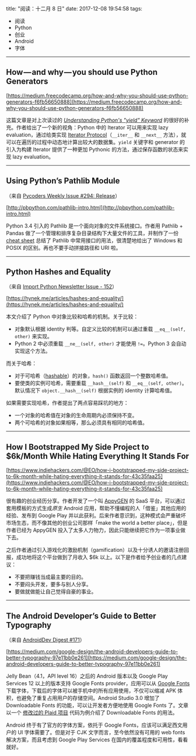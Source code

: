 title: "阅读：十二月 8 日"
date: 2017-12-08 19:54:58
tags:
- 阅读
- Python
- 创业
- Android
- 字体
---

## How — and why — you should use Python Generators

[https://medium.freecodecamp.org/how-and-why-you-should-use-python-generators-f6fb56650888](https://medium.freecodecamp.org/how-and-why-you-should-use-python-generators-f6fb56650888) 

这篇文章是对上次读过的 [_Understanding Python's "yield" Keyword_](https://kyouko.net/post/2017-12-06-reading-dec-6.html#Understanding-Python’s-“yield”-Keyword) 的很好的补充。作者给出了一个新的视角：Python 中的 Iterator 可以用来实现 lazy evaluation，通过给类实现 [Iterator Protocol](https://docs.python.org/3/c-api/iter.html)（`__iter__` 和 `__next__` 方法），就可以在遍历的过程中动态地计算出较大的数据集。`yield` 关键字和 generator 的引入为构建 Iterator 提供了一种更加 Pythonic 的方法，通过保存函数的状态来实现 lazy evaluation。

- - -

## Using Python’s Pathlib Module

（来自 [Pycoders Weekly Issue #294: Release](https://mailchi.mp/pycoders/pycoders-weekly-issue-263-source-209777)）

[http://pbpython.com/pathlib-intro.html](http://pbpython.com/pathlib-intro.html)

Python 3.4 引入的 Pathlib 是一个面向对象的文件系统接口。作者用 Pathlib + Pandas 做了一个管理和排序复杂目录结构下大量文件的工具，并制作了一份 [cheat sheet](https://github.com/chris1610/pbpython/blob/master/extras/Pathlib-Cheatsheet.pdf) 总结了 Pathlib 中常用接口的用法，很清楚地给出了 Windows 和 POSIX 的区别。再也不要手动拼接路径和 URI 啦。

- - -

## Python Hashes and Equality

（来自 [Import Python Newsletter Issue - 152](http://importpython.com/newsletter/no/152/)）

[https://hynek.me/articles/hashes-and-equality/](https://hynek.me/articles/hashes-and-equality/)

本文介绍了 Python 中对象比较和哈希的机制。关于比较：

 - 对象默认根据 identity 判等。自定义比较的机制可以通过重载 `__eq__(self, other)` 来实现。
 - Python 2 中必须重载 `__ne__(self, other)` 才能使用 `!=`。Python 3 会自动实现这个方法。

而关于哈希：

 - 对于可哈希（[hashable](https://docs.python.org/3/glossary.html#term-hashable)）的对象，`hash()` 函数返回一个整数哈希值。
 - 要使类的实例可哈希，需要重载 `__hash__(self)` 和 `__eq__(self, other)`。默认情况下 `object.__hash__(self)` 根据实例的 identity 计算哈希值。

如果需要实现哈希，作者提出了两点容易踩坑的地方：

 - 一个对象的哈希值在对象的生命周期内必须保持不变。
 - 两个可哈希的对象如果相等，那么必须具有相同的哈希值。

- - -

## How I Bootstrapped My Side Project to $6k/Month While Hating Everything It Stands For

[https://www.indiehackers.com/@EO/how-i-bootstrapped-my-side-project-to-6k-month-while-hating-everything-it-stands-for-43c35faa25](https://www.indiehackers.com/@EO/how-i-bootstrapped-my-side-project-to-6k-month-while-hating-everything-it-stands-for-43c35faa25)

很有趣的创业经历分享。作者开发了一个叫 [AppyGEN](https://appygen.net/) 的 SaaS 平台，可以通过套用模板的方式生成*原生* Android 应用，帮助不懂编程的人「借鉴」其他应用的经验、发布到 Google Play 并以此获利。后来作者意识到，这种模式会严重破坏市场生态，而不像其他的创业公司那样「make the world a better place」，但是作者已经为 AppyGEN 投入了太多人力物力，因此只能继续把它作为一项事业做下去。

之后作者通过引入游戏化的激励机制（gamification）以及十分诱人的邀请注册回报，成功地将这个平台做到了月收入 $6k 以上。以下是作者给予创业者的几点建议：

 - 不要把赚钱当成最主要的目的。
 - 不要闷头开发，要多与别人分享。
 - 要做就做能让自己觉得自豪的事业。

- - -

## The Android Developer’s Guide to Better Typography

（来自 [AndroidDev Digest #171](https://www.androiddevdigest.com/digest-171/)）

[https://medium.com/google-design/the-android-developers-guide-to-better-typography-97e11bb0e261](https://medium.com/google-design/the-android-developers-guide-to-better-typography-97e11bb0e261)

Jelly Bean（4.1，API level 16）之后的 Android 版本以及 Google Play Services 12 以上的版本支持 Google Fonts provider，应用可以从 [Google Fonts](https://fonts.google.com/) 下载字体，下载后的字体可以被手机中的所有应用使用，不仅可以缩减 APK 体积，也避免了重复占用用户的存储空间。Android Studio 3.0 增加了 Downloadable Fonts 的功能，可以让开发者方便地使用 Google Fonts 了。文章以一个 [修改过的 Plaid 项目](https://github.com/rsheeter/plaid) 代码为例介绍了 Downloadable Fonts 的用法。

Android 终于有了官方的字体方案，依托于 Google Fonts，应该可以满足西文用户的 UI 字体需要了。但是对于 CJK 文字而言，至今依然没有可用的 web fonts 解决方案，而且考虑到 Google Play Services 在国内的覆盖程度和可用性，看看就好。
